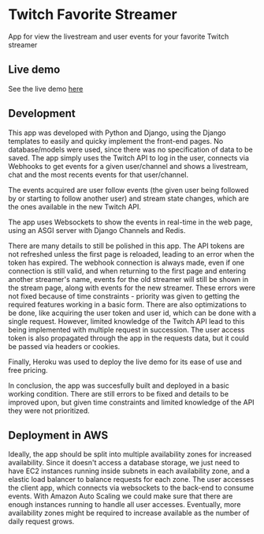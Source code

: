 # Twitch Favorite Streamer

App for view the livestream and user events for your favorite Twitch streamer

## Live demo

See the live demo [here](https://twitch-favorite-streamer.herokuapp.com)

## Development

This app was developed with Python and Django, using the Django templates to easily and quicky implement the front-end pages. No database/models were used, since there was no specification of data to be saved. The app simply uses the Twitch API to log in the user, connects via Webhooks to get events for a given user/channel and shows a livestream, chat and the most recents events for that user/channel.

The events acquired are user follow events (the given user being followed by or starting to follow another user) and stream state changes, which are the ones available in the new Twitch API.

The app uses Websockets to show the events in real-time in the web page, using an ASGI server with Django Channels and Redis.

There are many details to still be polished in this app. The API tokens are not refreshed unless the first page is reloaded, leading to an error when the token has expired. The webhook connection is always made, even if one connection is still valid, and when returning to the first page and entering another streamer's name, events for the old streamer will still be shown in the stream page, along with events for the new streamer. These errors were not fixed because of time constraints - priority was given to getting the required features working in a basic form. There are also optimizations to be done, like acquiring the user token and user id, which can be done with a single request. However, limited knowledge of the Twitch API lead to this being implemented with multiple request in succession. The user access token is also propagated through the app in the requests data, but it could be passed via headers or cookies.

Finally, Heroku was used to deploy the live demo for its ease of use and free pricing.

In conclusion, the app was succesfully built and deployed in a basic working condition. There are still errors to be fixed and details to be improved upon, but given time constraints and limited knowledge of the API they were not prioritized.

## Deployment in AWS

Ideally, the app should be split into multiple availability zones for increased availability. Since it doesn't access a database storage, we just need to have EC2 instances running inside subnets in each availability zone, and a elastic load balancer to balance requests for each zone. The user accesses the client app, which connects via websockets to the back-end to consume events. With Amazon Auto Scaling we could make sure that there are enough instances running to handle all user accesses. Eventually, more availability zones might be required to increase available as the number of daily request grows.